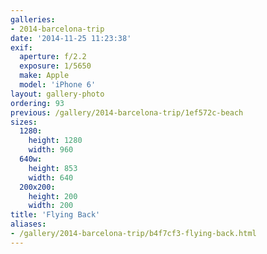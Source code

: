 ```yaml
---
galleries:
- 2014-barcelona-trip
date: '2014-11-25 11:23:38'
exif:
  aperture: f/2.2
  exposure: 1/5650
  make: Apple
  model: 'iPhone 6'
layout: gallery-photo
ordering: 93
previous: /gallery/2014-barcelona-trip/1ef572c-beach
sizes:
  1280:
    height: 1280
    width: 960
  640w:
    height: 853
    width: 640
  200x200:
    height: 200
    width: 200
title: 'Flying Back'
aliases:
- /gallery/2014-barcelona-trip/b4f7cf3-flying-back.html
---
```

